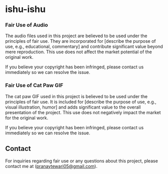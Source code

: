 # ishu-ishu
 
### Fair Use of Audio

The audio files used in this project are believed to be used under the principles of fair use. They are incorporated for [describe the purpose of use, e.g., educational, commentary] and contribute significant value beyond mere reproduction. This use does not affect the market potential of the original work.

If you believe your copyright has been infringed, please contact us immediately so we can resolve the issue.


### Fair Use of Cat Paw GIF

The cat paw GIF used in this project is believed to be used under the principles of fair use. It is included for [describe the purpose of use, e.g., visual illustration, humor] and adds significant value to the overall presentation of the project. This use does not negatively impact the market for the original work.

If you believe your copyright has been infringed, please contact us immediately so we can resolve the issue.

## Contact

For inquiries regarding fair use or any questions about this project, please contact me at (pranaytewari05@gmail.com).
